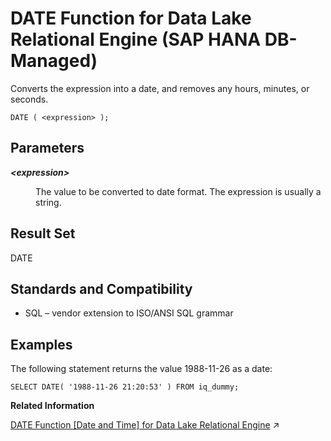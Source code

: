 <!-- loioe5839f4e21a9431984d1705f1691f2fa -->

# DATE Function for Data Lake Relational Engine \(SAP HANA DB-Managed\)

Converts the expression into a date, and removes any hours, minutes, or seconds.



```
DATE ( <expression> );
```



<a name="loioe5839f4e21a9431984d1705f1691f2fa__section_wgn_mgm_srb"/>

## Parameters


<dl>
<dt><b>

*<expression\>*

</b></dt>
<dd>

The value to be converted to date format. The expression is usually a string.



</dd>
</dl>



<a name="loioe5839f4e21a9431984d1705f1691f2fa__section_pnz_mgm_srb"/>

## Result Set

DATE



<a name="loioe5839f4e21a9431984d1705f1691f2fa__section_ncj_ngm_srb"/>

## Standards and Compatibility

-   SQL – vendor extension to ISO/ANSI SQL grammar



<a name="loioe5839f4e21a9431984d1705f1691f2fa__section_t4v_ngm_srb"/>

## Examples

The following statement returns the value 1988-11-26 as a date:

```
SELECT DATE( '1988-11-26 21:20:53' ) FROM iq_dummy;
```

**Related Information**  


[DATE Function \[Date and Time\] for Data Lake Relational Engine](https://help.sap.com/viewer/19b3964099384f178ad08f2d348232a9/2024_3_QRC/en-US/a544131284f21015a70ed7c8e7db2f8b.html "Converts the expression into a date, and removes any hours, minutes, or seconds.") :arrow_upper_right:

